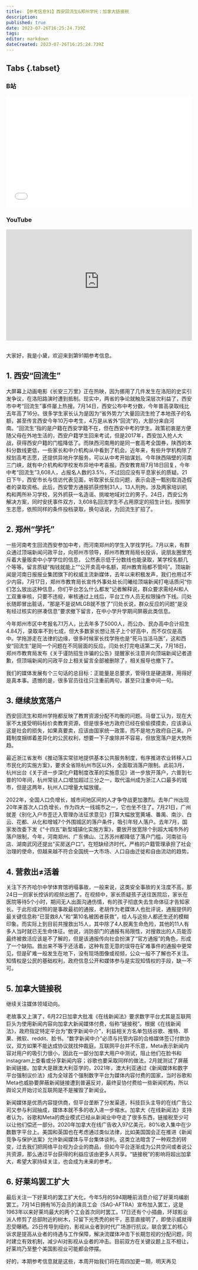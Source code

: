 ```yaml
---
title: 【参考信息91】西安回流生&郑州学托；加拿大链接税
description: 
published: true
date: 2023-07-26T16:25:24.739Z
tags: 
editor: markdown
dateCreated: 2023-07-26T16:25:24.739Z
---
```


## Tabs {.tabset}
### B站
<div style="position: relative; padding: 30% 45%;">
<iframe style="position: absolute; width: 100%; height: 100%; left: 0; top: 0;" src="//player.bilibili.com/player.html?&bvid=BV1rV411L7HR&page=1&as_wide=1&high_quality=1&danmaku=1&autoplay=0" scrolling="no" border="0" frameborder="no" framespacing="0" allowfullscreen="true"></iframe>
</div>

### YouTube
<div style="position: relative; padding: 30% 45%;">
<iframe style="position: absolute; top: 0; left: 0; width: 100%; height: 100%;" src="https://www.youtube-nocookie.com/embed/YouTubeVID" title="YouTube video player" frameborder="0" allow="accelerometer; autoplay; clipboard-write; encrypted-media; gyroscope; picture-in-picture" allowfullscreen></iframe>
</div>

## 

大家好，我是小黛，欢迎来到第91期参考信息。

## 1. 西安“回流生”

大屏幕上动画电影《长安三万里》正在热映，因为挪用了几件发生在洛阳的史实引发争议，在洛阳路演时遭到抵制。现实中，两省的争论就触及深层次利益了，西安市中考“回流生”事件屡上热搜。7月14日，西安公布中考分数，今年普高录取线比去年高了16分。很多学生家长认为是因为“省外势力”大量回流生抢了本地孩子的名额，甚至传言西安今年10万中考生，4万是从省外“回流”的，大部分来自河南。“回流生”指的是户籍在西安学籍不在，但在西安中考的学生。政策初衷是方便随父母在外地生活的，西安户籍学生回来考试，但是2017年，西安加入抢人大战，获得西安户籍的门槛降低了。而陕西河南用的是同一套高考全国券，陕西的本科分数线更低，一些家长和中介机构从中看到了机会。近年来，有些升学机构除了规划高考志愿，还提供异地升学服务，可以从中考开始谋划。今年陕西隔壁的河南三门峡，就有中介机构和学校发布异地中考喜报。西安教育局7月18日回复，今年中考“回流生”3,608人，占报名人数的3.5%，不过回应没有平息家长的质疑。21日下午，西安市长与信访代表见面，听取家长反应问题，表示会逐一甄别取消造假者的录取资格。此后，西安警方通报抓获控制31人，13人刑拘，涉及两家培训机构和两所补习学校，另外抓获一名造谣、挑唆地域对立的男子。24日，西安公务解决方案，同时安抚事件双方，3,608名回流学生不占用原定的招生计划，按照学生志愿，依照同样的条件投档录取，换句话说，为回流生扩招了。

## 2. 郑州“学托”

一些河南考生回流西安参加中考，而河南郑州的学生入学找学托。7月以来，有群众通过顶端新闻问政平台，向郑州市领导，郑州市教育局局长投诉，说朋友圈里充斥着大量贩卖中小学学位的信息，
公然表示低于分数线也能录取，某学校名额几个等等。留言质疑“掏钱就能上”“公开卖高中名额，郑州教育局都不管吗”。顶端新闻是河南日报报业集团旗下的权威主流新媒体，去年以来积极发声，我们也用过不少内容。7月17日，郑州市教育局长宣传外事处处长闫曦给顶端新闻打电话质问“你们怎么放出这种信息，你们平台怎么什么都发”记者解释说，群众要求需经AI和人工双重审核，只要不违规，审核通过上线后，平台工作人员无权限操作下线。闫处长随即冒出脏话，“那是不是说MLGB就不放了”闫处长说，群众反应的问题“是没有经过核实的拼凑信息”要求撤下留言，在中小学升学期间屏蔽此类信息。

今年郑州市区中考报名7.1万人，比去年多了5000人，而公办、民办高中合计招生4.84万，录取率不到七成，但大多数家长想让孩子上个好高中，而不仅仅是高中。学拖游走在法律的边缘，很多时候家长找学拖也是“死马当活马医”，这和西安“回流生”是同一个问题在不同层面的反应。闫处长打完电话第二天，7月18日，郑州市教育局发布《关于谨防招生诈骗的公告》提醒家长注意并向顶端新闻记者道歉，但顶端新闻的问政平台上相关留言全部被删除了，相关报导也撤下了。

我们的媒体发展有个三句话的总目标：正能量是总要求，管得住是硬道理，用得好是真本事。遗憾的是，很多官员往往只注重前两句，甚至只注重中间一句。

## 3. 继续放宽落户

西安回流生和郑州学拖都反映了教育资源分配不均衡的问题。马督工认为，现在大家不太接受明码标价卖教育资源，但是很多地方政府已经在偷偷摸摸卖，应该承认这是社会的损失，如果真要卖，应该由国家统一政策，而不是地方政府自己来。户籍制度捆绑着差异化的公民权利，想要一下子废除并不容易，但放宽落户是大势所趋。

最近浙江省发布《推动落实常驻地提供基本公共服务制度，有序推进农业转移人口市民化的实施方案》，要求全省除杭州市区以外，全面取消落户限制。此前3月，杭州出台《关于进一步深化户籍制度改革的实施意见》进一步放开落户，六普到七普的10年间，杭州常驻人口增加超过三分之一，取代温州成为浙江人口最多的城市，但是这两年，杭州人口增量大幅放缓。

2022年，全国人口负增长，城市间地区间的人才争夺战更加激烈。去年广州出现20年来首次人口负增长，作为四大一线城市之一，它也坐不住了。7月21日，广州就差《别化入户市歪迁入管理办法征求意见》打算大幅放宽黄埔、番禺、南沙、白云、花都、从化和增城7个外围城区的落户条件，吸引年轻人落户。去年7月，国家发改委下发《“十四五”新型城镇化实施方案》，要放开放宽除个别超大城市外的落户限制，今年，河南郑州、广东佛山、江苏苏州都降低了落户门槛，河南驻马店、湖南武冈还提出“买房送户口”。在短缺经济时代，严格的户籍管理承担了社会治理的使命，但越来越不符合全国统一大市场、人口自由迁徙和自由流动的趋势。

## 4. 营救出≠活着

关注下齐齐哈尔中学体育馆坍塌事故，一般来说，这类安全事故的关注度不高，那24日一则家长控诉的视频出圈了。在视频中，家长质疑孩子送往医院后，家长在医院等待5个小时，期间无人出面沟通伤情，有的孩子彻底失去生命体征才告知家长。于此形成对照的是事故最初的通报，老胡作为老媒体人也批评说，通报提供的最关键信息称“已营救8人”和“第10名被困者获救”，给人与这些人都还生还的模糊印象。而实际上到目前共搜救出15人，其中除了4人脱离生命危险，其他的11人有多人当时就已无生命体征。他说，消防部门的通报有局限性，对搜救出的人员能否最终被救活应该是不了解的，但是该通报传向社会扮演了“官方通报”的角色，形成了一个缺陷。救出来不等于还活着，这种有意无意的误导在矿难事件的通报中更常见，但是矿难一般发生在地下，没有现场图像或视频，公众一般不了解也不关注。知情权是公民的基础权利，政府信息公开和媒体参与是实现知情权的手段，缺一不可。

## 5. 加拿大链接税

继续关注媒体领域动向。

老故事又上演了，6月22日加拿大批准《在线新闻法》要求数字平台尤其是互联网巨头为使用新闻内容向加拿大新闻媒体付费，俗称“链接税”。根据《在线新闻法》，政府指定特定平台为“数字新闻中介”，利益相关方名单包括谷歌、推特、苹果、微软、reddit、脸书。“数字新闻中介”必须与托管内容的合格媒体签订付款协议，双方如果不能达成协议就找仲裁庭。互联网平台并不乐意，Meta表示新闻内容对用户的吸引力很小，因此在一部分加拿大用户中测试，阻止他们在脸书和instagram上查看或分享新闻内容；谷歌也要采取同样的做法，2月就测试了屏蔽新闻链接。加拿大是跟澳大利亚学的，2021年，澳大利亚通过《新闻媒体和数字平台强制议价法》成为全球首个强制数字平台为媒体内容付费的国家，当时谷歌和Meta也威胁要屏蔽新闻链接遭到普遍反对，最终妥协付费给一些新闻机构，所以舆论又开始讨论互联网是不是摧毁了新闻业。

新闻媒体是优质内容提供商，但平台垄断了分发渠道，科技巨头主导的在线广告公司又参与利润抽成，媒体本就不多的收入进一步缩水。加拿大《在线新闻法》支持者认为，谷歌和Meta的商业模式已经从新闻业中夺走了很多东西，链接税至少可以让他们偿还一部分。2020年加拿大在线广告收入97亿美元，80%收入集中在少数数字平台上。美国和英国也在考虑通过类似法律，比如美国国会正在推进《新闻竞争与保护法案》允许新闻媒体与平台集体谈判。这类立法暗含了一种观念的转变，过去我们把网络平台视为企业的商品，但如今平台逐渐成为公共空间或者说公共资源，那么通过平台获得的利益应该由更多人共享。“链接税”的影响将超出加拿大，希望大家持续关注，也会成为未来的参考。

## 6. 好莱坞罢工扩大

最后关注一下好莱坞的罢工扩大化，今年5月的594期睡前消息介绍了好莱坞编剧罢工。7月14日拥有16万会员的演员工会（SAG-AFTRA）宣布加入罢工，这是1963年以来好莱坞最大的两个工会首次同时罢工。17日还有个小插曲，环球影业派人修剪了总部附近的树木，只留下光秃秃的树干，恶意直接明了，即使示威就得忍受曝晒。25日传导到纽约，影视从业者到时代广场游行抗议。联合罢工的核心诉求是提高从业者的待遇与工作保障，解决流媒体冲击下长期忽视的分配问题，同时建立有效机制，减少AI对影视从业者的冲击。目前双方在关键议题上互不相让，好莱坞乃至整个美国影视业可能都会停摆。

好的，本期参考信息就是这些，本周开始我们将在周四加更一期，明天再见

